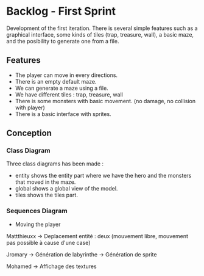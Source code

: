 # Backlog - First Sprint

Development of the first iteration. There is several simple features such as a graphical interface,
some kinds of tiles (trap, treasure, wall), a basic maze, and the posibility to generate one from
a file.

## Features

- The player can move in every directions.
- There is an empty default maze.
- We can generate a maze using a file.
- We have different tiles : trap, treasure, wall
- There is some monsters with basic movement. (no damage, no collision with
player)
- There is a basic interface with sprites.

## Conception

### Class Diagram

Three class diagrams has been made :

- entity shows the entity part where we have the hero and the monsters that moved in the maze.
- global shows a global view of the model.
- tiles shows the tiles part.

### Sequences Diagram

- Moving the player

Mattthieuxx -> Deplacement entité : deux (mouvement libre, mouvement pas possible à cause d'une case)

Jromary -> Génération de labyrinthe
        -> Génération de sprite
        
Mohamed -> Affichage des textures

